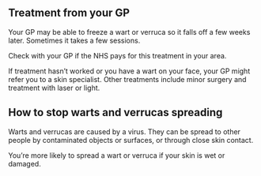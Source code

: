 ## Treatment from your GP

Your GP may be able to freeze a wart or verruca so it falls off a few weeks later. Sometimes it takes a few sessions.

Check with your GP if the NHS pays for this treatment in your area.

If treatment hasn’t worked or you have a wart on your face, your GP might refer you to a skin specialist.
Other treatments include minor surgery and treatment with laser or light.


## How to stop warts and verrucas spreading

Warts and verrucas are caused by a virus. They can be spread to other people by contaminated objects or surfaces,
or through close skin contact.

You’re more likely to spread a wart or verruca if your skin is wet or damaged.
